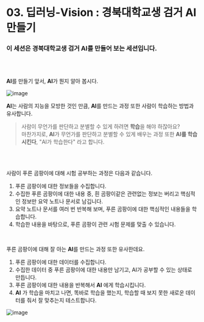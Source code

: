 # 03. 딥러닝-Vision : 경북대학교생 검거 AI 만들기

### 이 세션은 경북대학교생 검거 AI를 만들어 보는 세션입니다.    
<br>
<br>

**AI**를 만들기 앞서, **AI**가 뭔지 알아 봅시다.
  
![image](https://github.com/KNU-MLSA/2024_3_Event/assets/114579651/d13dbaa9-cd76-4b51-9a8a-a9864315b08d)
<br>

**AI**는 사람의 지능을 모방한 것인 만큼, **AI**를 만드는 과정 또한 사람이 학습하는 방법과 유사합니다.  
> 사람이 무언가를 판단하고 분별할 수 있게 하려면 **학습**을 해야 하잖아요?  
>  마찬가지로, **AI**가 무언가를 판단하고 분별할 수 있게 배우는 과정 또한 **AI를 학습시킨다**, "AI가 학습한다" 라고 합니다.

<br>
<br>

사람이 푸른 곰팡이에 대해 시험 공부하는 과정은 다음과 같습니다.  

  
1. 푸른 곰팡이에 대한 정보들을 수집합니다.
1. 수집한 푸른 곰팡이에 대한 내용 중, 흰 곰팡이같은 관련없는 정보는 버리고 핵심적인 정보만 요약 노트나 문서로 남깁니다.
1. 요약 노트나 문서를 여러 번 반복해 보며, 푸른 곰팡이에 대한 핵심적인 내용들을 학습합니다.
1. 학습한 내용을 바탕으로, 푸른 곰팡이 관련 시험 문제를 맞출 수 있습니다.
  
 <br>  
   
푸른 곰팡이에 대해 잘 아는 **AI**를 만드는 과정 또한 유사한데요.
  
1. 푸른 곰팡이에 대한 데이터를 수집합니다.
1. 수집한 데이터 중 푸른 곰팡이에 대한 내용만 남기고, AI가 공부할 수 있는 상태로 만듭니다.
1. 푸른 곰팡이에 대한 내용을 반복해서 **AI** 에게 학습시킵니다.
1. **AI** 가 학습을 마치고 나면, 똑바로 학습을 했는지, 학습할 때 보지 못한 새로운 데이터를 줘서 잘 맞추는지 테스트합니다.

  
![image](https://github.com/KNU-MLSA/2024_3_Event/assets/114579651/6aa3311e-b6f8-4fec-8976-960a6526fcc7)
